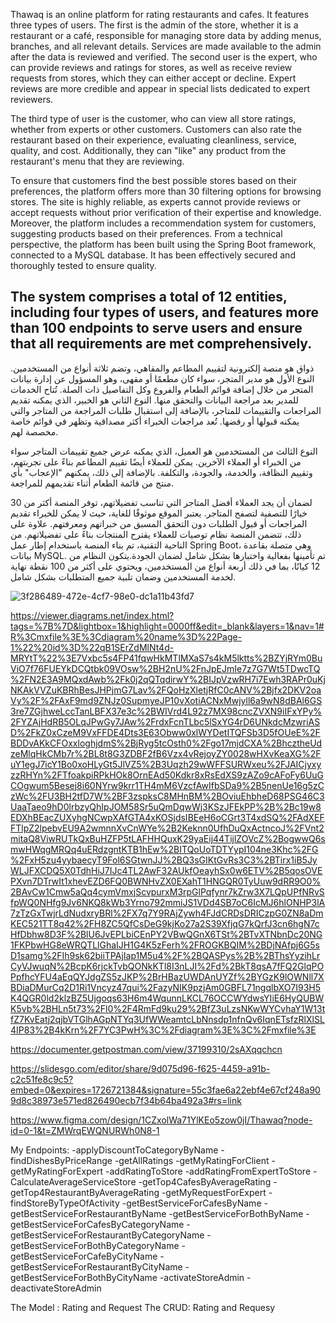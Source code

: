 Thawaq is an online platform for rating restaurants and cafes. It features three types of users. The first is the admin of the store, whether it is a restaurant or a café, responsible for managing store data by adding menus, branches, and all relevant details. Services are made available to the admin after the data is reviewed and verified. The second user is the expert, who can provide reviews and ratings for stores, as well as receive review requests from stores, which they can either accept or decline. Expert reviews are more credible and appear in special lists dedicated to expert reviewers.

The third type of user is the customer, who can view all store ratings, whether from experts or other customers. Customers can also rate the restaurant based on their experience, evaluating cleanliness, service, quality, and cost. Additionally, they can "like" any product from the restaurant's menu that they are reviewing.

To ensure that customers find the best possible stores based on their preferences, the platform offers more than 30 filtering options for browsing stores. The site is highly reliable, as experts cannot provide reviews or accept requests without prior verification of their expertise and knowledge. Moreover, the platform includes a recommendation system for customers, suggesting products based on their preferences.
From a technical perspective, the platform has been built using the Spring Boot framework, connected to a MySQL database. It has been effectively secured and thoroughly tested to ensure quality.

The system comprises a total of 12 entities, including four types of users, and features more than 100 endpoints to serve users and ensure that all requirements are met comprehensively.
--------------------------------------------------------------------------------------------------------------------------------------------------------------------------------------------------------------------




ذواق هو منصة إلكترونية لتقييم المطاعم والمقاهي، وتضم ثلاثة أنواع من المستخدمين. النوع الأول هو مدير المتجر، سواء كان مطعمًا أو مقهى، وهو المسؤول عن إدارة بيانات المتجر من خلال إضافة قوائم الطعام والفروع وكل التفاصيل ذات الصلة. تُتاح الخدمات للمدير بعد مراجعة البيانات والتحقق منها. النوع الثاني هو الخبير، الذي يمكنه تقديم المراجعات والتقييمات للمتاجر، بالإضافة إلى استقبال طلبات المراجعة من المتاجر والتي يمكنه قبولها أو رفضها. تُعد مراجعات الخبراء أكثر مصداقية وتظهر في قوائم خاصة مخصصة لهم.

النوع الثالث من المستخدمين هو العميل، الذي يمكنه عرض جميع تقييمات المتاجر سواء من الخبراء أو العملاء الآخرين. يمكن للعملاء أيضًا تقييم المطاعم بناءً على تجربتهم، وتقييم النظافة، والخدمة، والجودة، والتكلفة. بالإضافة إلى ذلك، يمكنهم "الإعجاب" بأي منتج من قائمة الطعام أثناء تقديمهم للمراجعة.

لضمان أن يجد العملاء أفضل المتاجر التي تناسب تفضيلاتهم، توفر المنصة أكثر من 30 خيارًا للتصفية لتصفح المتاجر. يعتبر الموقع موثوقًا للغاية، حيث لا يمكن للخبراء تقديم المراجعات أو قبول الطلبات دون التحقق المسبق من خبراتهم ومعرفتهم. علاوة على ذلك، تتضمن المنصة نظام توصيات للعملاء يقترح المنتجات بناءً على تفضيلاتهم.
من الناحية التقنية، تم بناء المنصة باستخدام إطار عمل Spring Boot، وهي متصلة بقاعدة بيانات MySQL. تم تأمينها بفعالية واختبارها بشكل شامل لضمان الجودة.يتكون النظام من 12 كيانًا، بما في ذلك أربعة أنواع من المستخدمين، ويحتوي على أكثر من 100 نقطة نهاية لخدمة المستخدمين وضمان تلبية جميع المتطلبات بشكل شامل.







![3f286489-472e-4cf7-98e0-dc1a11b43fd7](https://github.com/user-attachments/assets/13badc79-7c1f-4ff5-951b-6eacfc492cf8)

https://viewer.diagrams.net/index.html?tags=%7B%7D&lightbox=1&highlight=0000ff&edit=_blank&layers=1&nav=1#R%3Cmxfile%3E%3Cdiagram%20name%3D%22Page-1%22%20id%3D%22qB1SErZdMlNt4d-MRYtT%22%3E7Vxbc5s4FP41fqwHkMTlMXaS7s4kM5lktts%2BZYjRYm0BuViO7f76FUEYkDCQtbk09VOsw%2BH2nU%2FnJpEJmIe7z7G7Wt5TDwcTQ%2FN2E3A9MQxdAwb%2Fk0j2qQTqdirwY%2BIJpVzwRH7i7Ewh3RAPr0uKjNKAkVVZuKBRhBesJHPjmG7Lav%2FQoHzXletjRfC0cANV%2Bjfx2DKV2oaVy%2F%2FAxF9md9ZNJz0SupmyeJP10vXotiACNxMwjyll6a9wN8dBAl6GS3re7ZGjhweLccTanLBFX37e3c%2BWIVrd4L92z7MX98cncZVXN9iIFxYPy%2FYZAjHdRB5OLqJPwGy7JAw%2FrdxFcnTLbc5lSxYG4rD6UNkdcMzwriASD%2FkZ0xCzeM9VxFFDE4Dts3E63Obww0xlWYDetITQFSb3D5fOUeE%2FBDDvAKkCFOxxloghjdmS%2BjRyg5tcOsth0%2Fgo17mjdCXA%2BhcztheUdzeMlqHkCMb7r%2BL8t8G3ZDBF2fB6Vzx4vRejoyZY0028wHXvKeaXG%2FuY1egJ7icY1Bo0xoHLyGt5JlVZ5%2B3Uqzh29wWFFSURWxeu%2FJAICjyxyzzRHYn%2FTfoakpiRPkHOk8OrnEAd50Kdkr8xRsEdXS9zAZo9cAFoFy6UuGCOgwum5Besej8i60NYrw9krr1TH4mM6VzcfAwIfbSDa9%2B5nenUe16g5zCzWc%2FU3BH2tfD7W%2BF3zspksC8MHnBM%2BOviuEhbheD68PSG46C3UaaTaeo9hD0lrbzyQhIpJOM58Sr5uQmDqwWj3KSzJFEkPP%2B%2Bc19w8EDXhBEacZUXyhgNCwpXAfGTA4xKOSjdsIBEeH6oCGrt3T4xdSQ%2FAdXEFFTlpZ2lpebvEU9A2wmnnXvCnWYe%2B2Keknn0UfhDuQxActncoJ%2FVnt2mitaQ8ViwRUTkQxBuHZFP5tLAFHHQuxK29yaEij44TijlZOVcZ%2BogwwQ6smwHWqgMRQq4uERdzgntKTB1hEw%2BITQoUoTDTYypI104ne3Khc%2FG%2FxH5zu4yybaecyT9Fol6SGtwnJJ%2BQ3sGIKtGvRs3C3%2BTirx1iB5JyWLJFXCDQ5X0TdhHiJ7IJc4TL2AwF32AUkfOeayhSx0w6ETV%2B5qosOVEPXvn7DTrwIt1xhevEZD6FQ0BWNHvZX0EXahT1HNGQR0TyUuw9dRR9O0%2BAvCw1Cmw5aQq4cymVmxjScvpurxM3rpGlPqfynr7kZrw3X7LQpUPfNRvSfpWQ0NHfg9Jv6NKQ8kWb3Yrno792mmiJS1VDd4SB7oC6IcMJ6hlONHP3lA7zTzGxTwjrLdNudxryBRl%2FX7q7Y9RAjZywh4FJdCRDsDRICzpG0ZN8aDmKEC521TT8q42%2FH8ZC5QfCsDeG9kjKo27a2S39XfjqG7kQrfJ3cn6hgN7cHfDbhw8D3F%2BlU6JvEPLbiCEnPY2VBwQGnX6TSt%2BTvXTNbnDc20NG1FKPbwHG8eWRQTLlGhaIJH1G4K5zFerh%2FROGKBQIM%2BDjNAfpj6G5sD1samg%2FIh9sk62biiTPAjIap1M5u4%2F%2BQASPys%2B%2BThsYyzihLrCyVJwuqN%2BcpK6rjckTvbQONkKTl8I3nLJI%2Fd%2BkT8qsA7fFQ2GlqPOPpfhcYFU4aEqQYJdgZS5zJKP%2BrHBazUWDAnUYZf%2BYGzK9lOWNll7XBDiaDMurCq2D1Ri1Vncyz47qui%2FazyNIK9pzjAm0GBFL71ngqlbXO7I93H5K4QGR0ld2klzBZ5Ujgoqs63H6m4WqunnLKCL76OCCWYdwsYIiE6HyQUBWK5vb%2BHLn5t73%2Fl0%2F4RmFd9ku29%2BfZ3uLzsNKwWYCvhaY1W13tfZ7KvEatj2qjbVTGlhAGpNTYq3UfWWeamtcLbNnsdp1nfnQv6IqnETsfzRlXlSL4IP83%2B4kKrn%2F7YC3PwH%3C%2Fdiagram%3E%3C%2Fmxfile%3E

https://documenter.getpostman.com/view/37199310/2sAXqqchcn

https://slidesgo.com/editor/share/9d075d96-f625-4459-a91b-c2c51fe8c9c5?embed=0&expires=1726721384&signature=55c3fae6a22ebf4e67cf248a909d8c38973e571ed826490ecb7f34b64ba492a3#rs=link

https://www.figma.com/design/1CZxolWa71YlKEo5zow0jI/Thawaq?node-id=0-1&t=ZMWrqEWQNURWh0N8-1

My Endpoints:
-applyDiscountToCategoryByName
-findDishesByPriceRange
-getAllRatings
-getMyRatingForClient
-getMyRatingForExpert
-addRatingToStore
-addRatingFromExpertToStore
-CalculateAverageServiceStore
-getTop4CafesByAverageRating
-getTop4RestaurantByAverageRating
-getMyRequestForExpert
-findStoreByTypeOfActivity
-getBestServiceForCafesByName
-getBestServiceForRestaurantByName
-getBestServiceForBothByName
-getBestServiceForCafesByCategoryName
-getBestServiceForRestaurantByCategoryName
-getBestServiceForBothByCategoryName
-getBestServiceForCafeByCityName
-getBestServiceForRestaurantByCityName
-getBestServiceForBothByCityName
-activateStoreAdmin
-deactivateStoreAdmin

The Model : Rating and Request
The CRUD: Rating and Requesy



